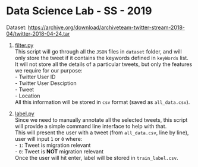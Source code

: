 # Data Science Lab - SS - 2019

Dataset: https://archive.org/download/archiveteam-twitter-stream-2018-04/twitter-2018-04-24.tar

1. [filter.py](https://github.com/harshildarji/DataScienceLab/blob/master/filter.py)
<br/>This script will go through all the `JSON` files in `dataset` folder, and will only store the tweet if it contains the keywords defined in `keyWords` list.
<br/>It will not store all the details of a particular tweets, but only the features we require for our purpose:
<br/>- Twitter User ID
<br/>- Twitter User Desciption
<br/>- Tweet
<br/>- Location
<br/>All this information will be stored in `csv` format (saved as `all_data.csv`).

2. [label.py](https://github.com/harshildarji/DataScienceLab/blob/master/label.py)
<br/>Since we need to manually annotate all the selected tweets, this script will provide a simple command line interface to help with that.
<br/>This will present the user with a tweet (from `all_data.csv`, line by line), user will input `1` or `0` where:
<br/>- `1`: Tweet is migration relevant
<br/>- `0`: Tweet is **NOT** migration relevant
<br/>Once the user will hit enter, label will be stored in `train_label.csv`.
